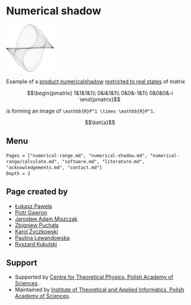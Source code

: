 # Numerical shadow

![Example of a numerical shadow](assets/logo.png)

Example of a [product numericalshadow](numerical-shadow/generalizations/restricted-numerical-shadow/product-numerical-shadow)
[restricted to real states](numerical-shadow/generalizations/restricted-numerical-shadow/real-numerical-shadow)
of matrix
```math
\begin{pmatrix}
1&1&1&1\\
0&i&1&1\\
0&0&-1&1\\
0&0&0&-i
\end{pmatrix}
``` 
is forming an image of ``\mathbb{R}P^1 \times \mathbb{R}P^1``. 
```math
\ket{a}
```

## Menu

```@contents
Pages = ["numerical-range.md", "numerical-shadow.md", "numerical-range/calculate.md", "software.md", "literature.md", "acknowledgements.md", "contact.md"]
Depth = 2
```

## Page created by
* [Łukasz Pawela](https://www.iitis.pl/en/person/lpawela)
* [Piotr Gawron](https://pgawron.github.io)
* [Jarosław Adam Miszczak](https://www.iitis.pl/en/person/jmiszczak)
* [Zbigniew Puchała](https://www.iitis.pl/en/person/zpuchala)
* [Karol Życzkowski](http://chaos.if.uj.edu.pl/~karol/)
* [Paulina Lewandowska](https://www.iitis.pl/en/node/2654)
* [Ryszard Kukulski](https://iitis.pl/en/node/2619)


## Support
* Supported by [Centre for Theoretical Physics, Polish Academy of Sciences](http://www.cft.edu.pl/en/).
* Maintained by [Institute of Theoretical and Applied Informatics, Polish Academy of Sciences](http://www.iitis.pl/en/).
